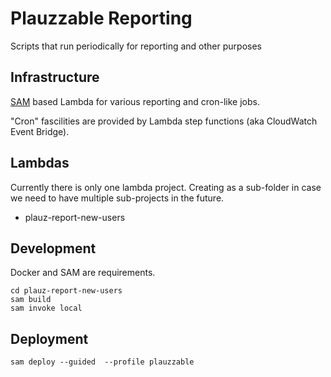 # Plauzzable Reporting

Scripts that run periodically for reporting and other purposes

## Infrastructure

[SAM](./docs/SAM.md) based Lambda for various reporting and cron-like jobs.

"Cron" fascilities are provided by Lambda step functions (aka CloudWatch Event Bridge).

## Lambdas

Currently there is only one lambda project. Creating as a sub-folder in case we need to have multiple sub-projects in the future.

* plauz-report-new-users

## Development

Docker and SAM are requirements.

    cd plauz-report-new-users
    sam build
    sam invoke local

## Deployment

    sam deploy --guided  --profile plauzzable